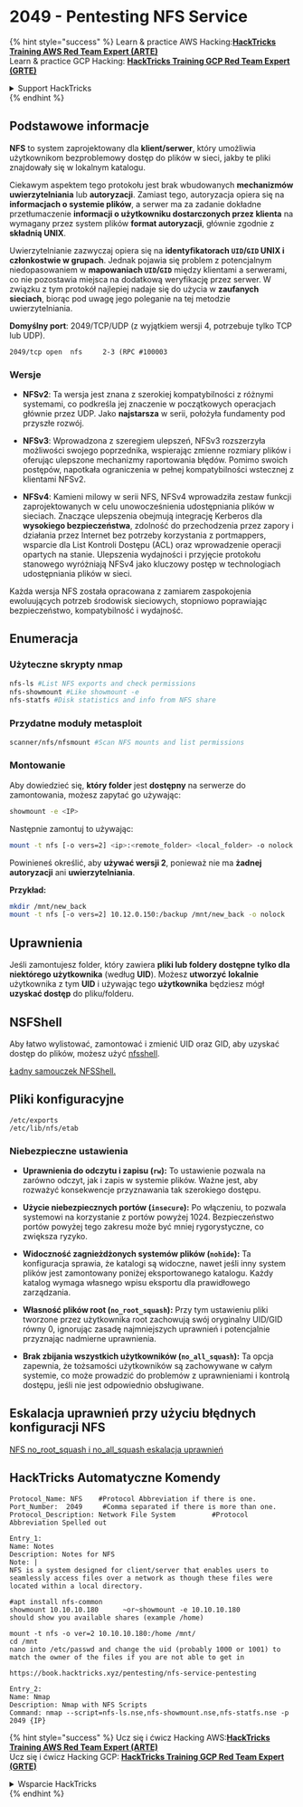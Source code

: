 # 2049 - Pentesting NFS Service

{% hint style="success" %}
Learn & practice AWS Hacking:<img src="/.gitbook/assets/arte.png" alt="" data-size="line">[**HackTricks Training AWS Red Team Expert (ARTE)**](https://training.hacktricks.xyz/courses/arte)<img src="/.gitbook/assets/arte.png" alt="" data-size="line">\
Learn & practice GCP Hacking: <img src="/.gitbook/assets/grte.png" alt="" data-size="line">[**HackTricks Training GCP Red Team Expert (GRTE)**<img src="/.gitbook/assets/grte.png" alt="" data-size="line">](https://training.hacktricks.xyz/courses/grte)

<details>

<summary>Support HackTricks</summary>

* Check the [**subscription plans**](https://github.com/sponsors/carlospolop)!
* **Join the** 💬 [**Discord group**](https://discord.gg/hRep4RUj7f) or the [**telegram group**](https://t.me/peass) or **follow** us on **Twitter** 🐦 [**@hacktricks\_live**](https://twitter.com/hacktricks\_live)**.**
* **Share hacking tricks by submitting PRs to the** [**HackTricks**](https://github.com/carlospolop/hacktricks) and [**HackTricks Cloud**](https://github.com/carlospolop/hacktricks-cloud) github repos.

</details>
{% endhint %}

## **Podstawowe informacje**

**NFS** to system zaprojektowany dla **klient/serwer**, który umożliwia użytkownikom bezproblemowy dostęp do plików w sieci, jakby te pliki znajdowały się w lokalnym katalogu.

Ciekawym aspektem tego protokołu jest brak wbudowanych **mechanizmów uwierzytelniania** lub **autoryzacji**. Zamiast tego, autoryzacja opiera się na **informacjach o systemie plików**, a serwer ma za zadanie dokładne przetłumaczenie **informacji o użytkowniku dostarczonych przez klienta** na wymagany przez system plików **format autoryzacji**, głównie zgodnie z **składnią UNIX**.

Uwierzytelnianie zazwyczaj opiera się na **identyfikatorach `UID`/`GID` UNIX i członkostwie w grupach**. Jednak pojawia się problem z potencjalnym niedopasowaniem w **mapowaniach `UID`/`GID`** między klientami a serwerami, co nie pozostawia miejsca na dodatkową weryfikację przez serwer. W związku z tym protokół najlepiej nadaje się do użycia w **zaufanych sieciach**, biorąc pod uwagę jego poleganie na tej metodzie uwierzytelniania.

**Domyślny port**: 2049/TCP/UDP (z wyjątkiem wersji 4, potrzebuje tylko TCP lub UDP).&#x20;
```
2049/tcp open  nfs     2-3 (RPC #100003
```
### Wersje

- **NFSv2**: Ta wersja jest znana z szerokiej kompatybilności z różnymi systemami, co podkreśla jej znaczenie w początkowych operacjach głównie przez UDP. Jako **najstarsza** w serii, położyła fundamenty pod przyszłe rozwój.

- **NFSv3**: Wprowadzona z szeregiem ulepszeń, NFSv3 rozszerzyła możliwości swojego poprzednika, wspierając zmienne rozmiary plików i oferując ulepszone mechanizmy raportowania błędów. Pomimo swoich postępów, napotkała ograniczenia w pełnej kompatybilności wstecznej z klientami NFSv2.

- **NFSv4**: Kamieni milowy w serii NFS, NFSv4 wprowadziła zestaw funkcji zaprojektowanych w celu unowocześnienia udostępniania plików w sieciach. Znaczące ulepszenia obejmują integrację Kerberos dla **wysokiego bezpieczeństwa**, zdolność do przechodzenia przez zapory i działania przez Internet bez potrzeby korzystania z portmappers, wsparcie dla List Kontroli Dostępu (ACL) oraz wprowadzenie operacji opartych na stanie. Ulepszenia wydajności i przyjęcie protokołu stanowego wyróżniają NFSv4 jako kluczowy postęp w technologiach udostępniania plików w sieci.

Każda wersja NFS została opracowana z zamiarem zaspokojenia ewoluujących potrzeb środowisk sieciowych, stopniowo poprawiając bezpieczeństwo, kompatybilność i wydajność.

## Enumeracja

### Użyteczne skrypty nmap
```bash
nfs-ls #List NFS exports and check permissions
nfs-showmount #Like showmount -e
nfs-statfs #Disk statistics and info from NFS share
```
### Przydatne moduły metasploit
```bash
scanner/nfs/nfsmount #Scan NFS mounts and list permissions
```
### Montowanie

Aby dowiedzieć się, **który folder** jest **dostępny** na serwerze do zamontowania, możesz zapytać go używając:
```bash
showmount -e <IP>
```
Następnie zamontuj to używając:
```bash
mount -t nfs [-o vers=2] <ip>:<remote_folder> <local_folder> -o nolock
```
Powinieneś określić, aby **używać wersji 2**, ponieważ nie ma **żadnej** **autoryzacji** ani **uwierzytelniania**.

**Przykład:**
```bash
mkdir /mnt/new_back
mount -t nfs [-o vers=2] 10.12.0.150:/backup /mnt/new_back -o nolock
```
## Uprawnienia

Jeśli zamontujesz folder, który zawiera **pliki lub foldery dostępne tylko dla niektórego użytkownika** (według **UID**). Możesz **utworzyć** **lokalnie** użytkownika z tym **UID** i używając tego **użytkownika** będziesz mógł **uzyskać dostęp** do pliku/folderu.

## NSFShell

Aby łatwo wylistować, zamontować i zmienić UID oraz GID, aby uzyskać dostęp do plików, możesz użyć [nfsshell](https://github.com/NetDirect/nfsshell).

[Ładny samouczek NFSShell.](https://www.pentestpartners.com/security-blog/using-nfsshell-to-compromise-older-environments/)

## Pliki konfiguracyjne
```
/etc/exports
/etc/lib/nfs/etab
```
### Niebezpieczne ustawienia

- **Uprawnienia do odczytu i zapisu (`rw`):** To ustawienie pozwala na zarówno odczyt, jak i zapis w systemie plików. Ważne jest, aby rozważyć konsekwencje przyznawania tak szerokiego dostępu.

- **Użycie niebezpiecznych portów (`insecure`):** Po włączeniu, to pozwala systemowi na korzystanie z portów powyżej 1024. Bezpieczeństwo portów powyżej tego zakresu może być mniej rygorystyczne, co zwiększa ryzyko.

- **Widoczność zagnieżdżonych systemów plików (`nohide`):** Ta konfiguracja sprawia, że katalogi są widoczne, nawet jeśli inny system plików jest zamontowany poniżej eksportowanego katalogu. Każdy katalog wymaga własnego wpisu eksportu dla prawidłowego zarządzania.

- **Własność plików root (`no_root_squash`):** Przy tym ustawieniu pliki tworzone przez użytkownika root zachowują swój oryginalny UID/GID równy 0, ignorując zasadę najmniejszych uprawnień i potencjalnie przyznając nadmierne uprawnienia.

- **Brak zbijania wszystkich użytkowników (`no_all_squash`):** Ta opcja zapewnia, że tożsamości użytkowników są zachowywane w całym systemie, co może prowadzić do problemów z uprawnieniami i kontrolą dostępu, jeśli nie jest odpowiednio obsługiwane.

## Eskalacja uprawnień przy użyciu błędnych konfiguracji NFS

[NFS no\_root\_squash i no\_all\_squash eskalacja uprawnień](../linux-hardening/privilege-escalation/nfs-no\_root\_squash-misconfiguration-pe.md)

## HackTricks Automatyczne Komendy
```
Protocol_Name: NFS    #Protocol Abbreviation if there is one.
Port_Number:  2049     #Comma separated if there is more than one.
Protocol_Description: Network File System         #Protocol Abbreviation Spelled out

Entry_1:
Name: Notes
Description: Notes for NFS
Note: |
NFS is a system designed for client/server that enables users to seamlessly access files over a network as though these files were located within a local directory.

#apt install nfs-common
showmount 10.10.10.180      ~or~showmount -e 10.10.10.180
should show you available shares (example /home)

mount -t nfs -o ver=2 10.10.10.180:/home /mnt/
cd /mnt
nano into /etc/passwd and change the uid (probably 1000 or 1001) to match the owner of the files if you are not able to get in

https://book.hacktricks.xyz/pentesting/nfs-service-pentesting

Entry_2:
Name: Nmap
Description: Nmap with NFS Scripts
Command: nmap --script=nfs-ls.nse,nfs-showmount.nse,nfs-statfs.nse -p 2049 {IP}
```
{% hint style="success" %}
Ucz się i ćwicz Hacking AWS:<img src="/.gitbook/assets/arte.png" alt="" data-size="line">[**HackTricks Training AWS Red Team Expert (ARTE)**](https://training.hacktricks.xyz/courses/arte)<img src="/.gitbook/assets/arte.png" alt="" data-size="line">\
Ucz się i ćwicz Hacking GCP: <img src="/.gitbook/assets/grte.png" alt="" data-size="line">[**HackTricks Training GCP Red Team Expert (GRTE)**<img src="/.gitbook/assets/grte.png" alt="" data-size="line">](https://training.hacktricks.xyz/courses/grte)

<details>

<summary>Wsparcie HackTricks</summary>

* Sprawdź [**plany subskrypcyjne**](https://github.com/sponsors/carlospolop)!
* **Dołącz do** 💬 [**grupy Discord**](https://discord.gg/hRep4RUj7f) lub [**grupy telegram**](https://t.me/peass) lub **śledź** nas na **Twitterze** 🐦 [**@hacktricks\_live**](https://twitter.com/hacktricks\_live)**.**
* **Dziel się trikami hackingowymi, przesyłając PR-y do** [**HackTricks**](https://github.com/carlospolop/hacktricks) i [**HackTricks Cloud**](https://github.com/carlospolop/hacktricks-cloud) repozytoriów github.

</details>
{% endhint %}
